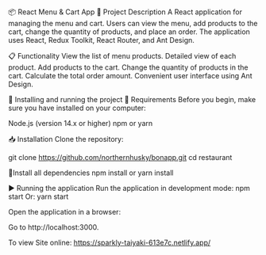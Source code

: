 📦 React Menu & Cart App
📝 Project Description
A React application for managing the menu and cart. Users can view the menu, add products to the cart, change the quantity of products, and place an order. The application uses React, Redux Toolkit, React Router, and Ant Design.

📋 Functionality
View the list of menu products.
Detailed view of each product.
Add products to the cart.
Change the quantity of products in the cart.
Calculate the total order amount.
Convenient user interface using Ant Design.

🚀 Installing and running the project
🔧 Requirements
Before you begin, make sure you have installed on your computer:

Node.js (version 14.x or higher)
npm or yarn

📥 Installation
Clone the repository:

git clone https://github.com/northernhusky/bonapp.git
cd restaurant

🔧Install all dependencies
npm install or yarn install

▶️ Running the application
Run the application in development mode:
npm start
Or:
yarn start

Open the application in a browser:

Go to http://localhost:3000.

To view Site online:
https://sparkly-taiyaki-613e7c.netlify.app/